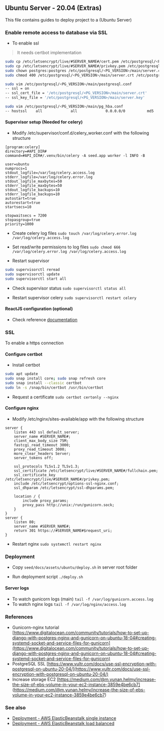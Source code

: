 ## Ubuntu Server - 20.04 (Extras)

This file contains guides to deploy project to a (Ubuntu Server)

### Enable remote access to database via SSL

-   To enable ssl
>   It needs certbot implementation
```bash
sudo cp /etc/letsencrypt/live/#SERVER_NAME#/cert.pem /etc/postgresql/<PG_VERSION>/main/server.crt
sudo cp /etc/letsencrypt/live/#SERVER_NAME#/privkey.pem /etc/postgresql/<PG_VERSION>/main/server.key
sudo chown postgres:postgres /etc/postgresql/<PG_VERSION>/main/server.crt /etc/postgresql/<PG_VERSION>/main/server.key
sudo chmod 400 /etc/postgresql/<PG_VERSION>/main/server.crt /etc/postgresql/<PG_VERSION>/main/server.key
```

```bash
sudo vim /etc/postgresql/<PG_VERSION>/main/postgresql.conf
-- ssl = on
-- ssl_cert_file = '/etc/postgresql/<PG_VERSION>/main/server.crt'
-- ssl_key_file = '/etc/postgresql/<PG_VERSION>/main/server.key'
```

```bash
sudo vim /etc/postgresql/<PG_VERSION>/main/pg_hba.conf
-- hostssl    all             all             0.0.0.0/0          md5
```

#### Supervisor setup (Needed for celery)

-   Modify /etc/supervisor/conf.d/celery_worker.conf with the following structure
```
[program:celery]
directory=#API_DIR#
command=#API_DIR#/.venv/bin/celery -A seed.app worker -l INFO -B

user=ubuntu
numprocs=1
stdout_logfile=/var/log/celery.access.log
stderr_logfile=/var/log/celery.error.log
stdout_logfile_maxbytes=50
stderr_logfile_maxbytes=50
stdout_logfile_backups=10
stderr_logfile_backups=10 
autostart=true
autorestart=true
startsecs=10

stopwaitsecs = 7200
stopasgroup=true
priority=1000
```

-   Create celery log files ```sudo touch /var/log/celery.error.log /var/log/celery.access.log```

-   Set read/write permissions to log files ```sudo chmod 666 /var/log/celery.error.log /var/log/celery.access.log```

-   Restart supervisor
``` bash
sudo supervisorctl reread
sudo supervisorctl update
sudo supervisorctl start all
```

-   Check supervisor status `sudo supervisorctl status all`

-   Restart supervisor celery `sudo supervisorctl restart celery`

#### ReactJS configuration (optional)

-   Check reference [documentation](https://github.com/erick-rivas/reactjs-reference/blob/master/src/seed/docs/220_ubuntu.md)

### SSL

To enable a https connection

#### Configure certbot

-   Install certbot
```bash
sudo apt update
sudo snap install core; sudo snap refresh core
sudo snap install --classic certbot
sudo ln -s /snap/bin/certbot /usr/bin/certbot
```

-   Request a certificate `sudo certbot certonly --nginx`

#### Configure nginx

-   Modify /etc/nginx/sites-available/app with the following structure
```
server {
    listen 443 ssl default_server;
    server_name #SERVER_NAME#;
    client_max_body_size 75M;
    fastcgi_read_timeout 3000;
    proxy_read_timeout 3000;
    more_clear_headers Server;
    server_tokens off;

    ssl_protocols TLSv1.2 TLSv1.3;
    ssl_certificate /etc/letsencrypt/live/#SERVER_NAME#/fullchain.pem;
    ssl_certificate_key /etc/letsencrypt/live/#SERVER_NAME#/privkey.pem;
    include /etc/letsencrypt/options-ssl-nginx.conf;
    ssl_dhparam /etc/letsencrypt/ssl-dhparams.pem;

    location / {
        include proxy_params;
        proxy_pass http://unix:/run/gunicorn.sock;
    }
}
server {
    listen 80;
    server_name #SERVER_NAME#;
    return 301 https://#SERVER_NAME#$request_uri;
}
```

-   Restart nginx `sudo systemctl restart nginx`

### Deployment

-   Copy `seed/docs/assets/ubuntu/deploy.sh` in server root folder

-   Run deployment script `./deploy.sh`

#### Server logs

-   To watch gunicorn logs (main) `tail -f /var/log/gunicorn.access.log`
-   To watch nginx logs `tail -f /var/log/nginx/access.log`

### References

-   Gunicorn-nginx tutorial [https://www.digitalocean.com/community/tutorials/how-to-set-up-django-with-postgres-nginx-and-gunicorn-on-ubuntu-18-04#creating-systemd-socket-and-service-files-for-gunicorn](https://www.digitalocean.com/community/tutorials/how-to-set-up-django-with-postgres-nginx-and-gunicorn-on-ubuntu-18-04#creating-systemd-socket-and-service-files-for-gunicorn)
-   PostgreSQL SSL [https://www.vultr.com/docs/use-ssl-encryption-with-postgresql-on-ubuntu-20-04/](https://www.vultr.com/docs/use-ssl-encryption-with-postgresql-on-ubuntu-20-04/)
-   Increase storage EC2 [https://medium.com/@m.yunan.helmy/increase-the-size-of-ebs-volume-in-your-ec2-instance-3859e4be6cb7] (https://medium.com/@m.yunan.helmy/increase-the-size-of-ebs-volume-in-your-ec2-instance-3859e4be6cb7)

### See also

-   [Deployment - AWS ElasticBeanstalk single instance](./230_eb_single_instance.md)
-   [Deployment - AWS ElasticBeanstalk load balanced](./240_eb_load_balanced.md)